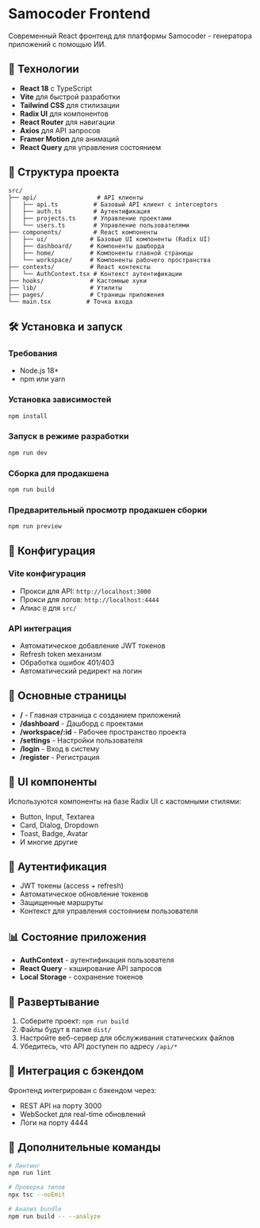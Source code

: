 # Samocoder Frontend

Современный React фронтенд для платформы Samocoder - генератора приложений с помощью ИИ.

## 🚀 Технологии

- **React 18** с TypeScript
- **Vite** для быстрой разработки
- **Tailwind CSS** для стилизации
- **Radix UI** для компонентов
- **React Router** для навигации
- **Axios** для API запросов
- **Framer Motion** для анимаций
- **React Query** для управления состоянием

## 📁 Структура проекта

```
src/
├── api/                 # API клиенты
│   ├── api.ts          # Базовый API клиент с interceptors
│   ├── auth.ts         # Аутентификация
│   ├── projects.ts     # Управление проектами
│   └── users.ts        # Управление пользователями
├── components/         # React компоненты
│   ├── ui/            # Базовые UI компоненты (Radix UI)
│   ├── dashboard/     # Компоненты дашборда
│   ├── home/          # Компоненты главной страницы
│   └── workspace/     # Компоненты рабочего пространства
├── contexts/          # React контексты
│   └── AuthContext.tsx # Контекст аутентификации
├── hooks/             # Кастомные хуки
├── lib/               # Утилиты
├── pages/             # Страницы приложения
└── main.tsx          # Точка входа
```

## 🛠 Установка и запуск

### Требования
- Node.js 18+
- npm или yarn

### Установка зависимостей
```bash
npm install
```

### Запуск в режиме разработки
```bash
npm run dev
```

### Сборка для продакшена
```bash
npm run build
```

### Предварительный просмотр продакшен сборки
```bash
npm run preview
```

## 🔧 Конфигурация

### Vite конфигурация
- Прокси для API: `http://localhost:3000`
- Прокси для логов: `http://localhost:4444`
- Алиас `@` для `src/`

### API интеграция
- Автоматическое добавление JWT токенов
- Refresh token механизм
- Обработка ошибок 401/403
- Автоматический редирект на логин

## 📱 Основные страницы

- **/** - Главная страница с созданием приложений
- **/dashboard** - Дашборд с проектами
- **/workspace/:id** - Рабочее пространство проекта
- **/settings** - Настройки пользователя
- **/login** - Вход в систему
- **/register** - Регистрация

## 🎨 UI компоненты

Используются компоненты на базе Radix UI с кастомными стилями:
- Button, Input, Textarea
- Card, Dialog, Dropdown
- Toast, Badge, Avatar
- И многие другие

## 🔐 Аутентификация

- JWT токены (access + refresh)
- Автоматическое обновление токенов
- Защищенные маршруты
- Контекст для управления состоянием пользователя

## 📊 Состояние приложения

- **AuthContext** - аутентификация пользователя
- **React Query** - кэширование API запросов
- **Local Storage** - сохранение токенов

## 🚀 Развертывание

1. Соберите проект: `npm run build`
2. Файлы будут в папке `dist/`
3. Настройте веб-сервер для обслуживания статических файлов
4. Убедитесь, что API доступен по адресу `/api/*`

## 🔗 Интеграция с бэкендом

Фронтенд интегрирован с бэкендом через:
- REST API на порту 3000
- WebSocket для real-time обновлений
- Логи на порту 4444

## 📝 Дополнительные команды

```bash
# Линтинг
npm run lint

# Проверка типов
npx tsc --noEmit

# Анализ bundle
npm run build -- --analyze
```